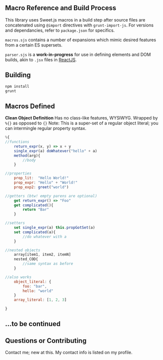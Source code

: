 

Macro Reference and Build Process
------------

This library uses Sweet.js macros in a build step after source files are concatenated using `@import` directives with `grunt-import-js`.
For versions and dependancies,  refer to `package.json` for specifics.

`macros.sjs` contains a number of expansions which mimic desired features from a certain ES supersets.

`parser.sjs` is a **work-in-progress** for use in defining elements and DOM builds, akin to `.jsx` files in [ReactJS](https://github.com/facebook/react).

Building
--------

```bash
npm install
grunt
```

## Macros Defined ##

**Clean Object Definition**
Has no class-like features, WYSIWYG. Wrapped by `%{}` as opposed to `{}`
Note: This is a super-set of a regular object literal; you can intermingle regular property syntax.
```javascript
%{
//functions
	return_expr(x, y) => x + y
	single_expr(a) doWhatever("hello" + a)
	method(arg){
		//body
	}

//properties
	prop_lit:  "Hello World!"
	prop_expr: "Hello" + "World!"
	prop_exp2: greet("world")

//getters (btw! empty parens are optional)
	get return_expr() => "Foo"
	get complicated(){         
		return "Bar"
	}

//setters
	set single_expr(a) this.propGotSet(a)
	set complicated(a){
		//do whatever with a
	}

//nested objects
	array[item1, item2, itemN]
	nested_COD{
		//same syntax as before
	}

//also works
	object_literal: {
		foo: "bar",
		hello: "world"
	}
	array_literal: [1, 2, 3]

}
```

## ...to be continued

## Questions or Contributing
Contact me; new at this. My contact info is listed on my profile.
